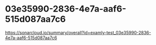 # 03e35990-2836-4e7a-aaf6-515d087aa7c6
https://sonarcloud.io/summary/overall?id=examly-test_03e35990-2836-4e7a-aaf6-515d087aa7c6
